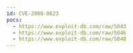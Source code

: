 ```yaml
---
id: CVE-2008-0623
pocs:
  - https://www.exploit-db.com/raw/5043
  - https://www.exploit-db.com/raw/5046
  - https://www.exploit-db.com/raw/5048
---
```

